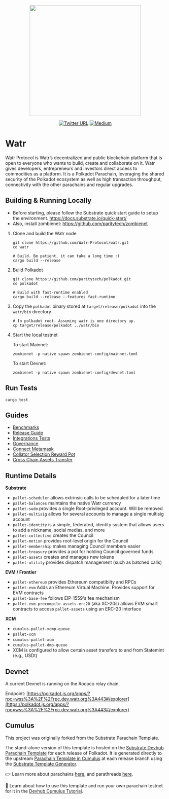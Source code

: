 <p align="center">
	<a href="https://www.watr.org/">
		<img src="https://user-images.githubusercontent.com/23270067/213279777-545afe00-7353-47d8-a6f1-657490e39665.svg" width="350"/>
	</a>
</p>

<div align="center">

[![Twitter URL](https://img.shields.io/twitter/url?style=social&url=https%3A%2F%2Ftwitter.com%WatrProtocol)](https://twitter.com/WatrProtocol)
[![Medium](https://img.shields.io/badge/Medium-gray?logo=medium)](https://medium.com/watr-protocol)

</div>

# Watr
Watr Protocol is Watr’s decentralized and public blockchain platform that is open to everyone who wants to build, create and collaborate on it. Watr gives developers, entrepreneurs and investors direct access to commodities as a platform.
It is a Polkadot Parachain, leveraging the shared security of the Polkadot ecosystem as well as high transaction throughput, connectivity with the other parachains and regular upgrades.

## Building & Running Locally

- Before starting, please follow the Substrate quick start guide to setup the environment. https://docs.substrate.io/quick-start/
- Also, install zombienet: https://github.com/paritytech/zombienet

1. Clone and build the Watr node
	```shell
	git clone https://github.com/Watr-Protocol/watr.git
	cd watr

	# Build. Be patient, it can take a long time :)
	cargo build --release
	```

2. Build Polkadot
	```shell
	git clone https://github.com/paritytech/polkadot.git
	cd polkadot

	# Build with fast-runtime enabled
	cargo build --release --features fast-runtime
	```

3. Copy the `polkadot` binary stored at `target/release/polkadot` into the `watr/bin` directory

	```shell
	# In polkadot root. Assuming watr is one directory up.
	cp target/release/polkadot ../watr/bin
	```

4. Start the local testnet

	To start Mainnet:
	```shell
	zombienet -p native spawn zombienet-config/mainnet.toml
	```

	To start Devnet:
	```shell
	zombienet -p native spawn zombienet-config/devnet.toml
	```

## Run Tests
```shell
cargo test
```

## Guides
- [Benchmarks](docs/benchmarks.md)
- [Release Guide](docs/watr-release-guide.md)
- [Integrations Tests](docs/integration-tests.md)
- [Governance](docs/governance/watr-governance-guide.md)
- [Connect Metamask](docs/connecting-metamask/connecting-metamask.md)
- [Collator Selection Reward Pot](docs/collator-selection-pot.md)
- [Cross Chain Assets Transfer](docs/cross-chain-assets-transfer/cross-chain-assets-transfer.md)
## Runtime Details
**Substrate**
- `pallet-scheduler` allows extrinsic calls to be scheduled for a later time
- `pallet-balances` maintains the native Watr currency
- `pallet-sudo` provides a single Root-privileged account. Will be removed
- `pallet-multisig` allows for several accounts to manage a single multisig account
- `pallet-identity` is a simple, federated, identity system that allows users to add a nickname, social medias, and more
- `pallet-collective` creates the Council
- `pallet-motion` provides root-level origin for the Council
- `pallet-membership` makes managing Council members easier
- `pallet-treasury` provides a pot for holding Council governed funds
- `pallet-assets` creates and manages new tokens
- `pallet-utility` provides dispatch management (such as batched calls)

**EVM / Frontier**
- `pallet-ethereum` provides Ethereum compatibilty and RPCs
- `pallet-evm` Adds an Ethereum Virtual Machine. Provides support for EVM contracts
- `pallet-base-fee` follows EIP-1559's fee mechanism
- `pallet-evm-precompile-assets-erc20` (aka XC-20s) allows EVM smart contracts to access `pallet-assets` using an ERC-20 interface

**XCM**
- `cumulus-pallet-xcmp-queue`
- `pallet-xcm`
- `cumulus-pallet-xcm`
- `cumulus-pallet-dmp-queue`
- XCM is configured to allow certain asset transfers to and from Statemint (e.g., USDt)

## Devnet
A current Devnet is running on the Rococo relay chain.

Endpoint: [https://polkadot.js.org/apps/?rpc=wss%3A%2F%2Frpc.dev.watr.org%3A443#/explorer](https://polkadot.js.org/apps/?rpc=wss%3A%2F%2Frpc.dev.watr.org%3A443#/explorer)

## Cumulus
This project was originally forked from the Substrate Parachain Template.

The stand-alone version of this template is hosted on the
[Substrate Devhub Parachain Template](https://github.com/substrate-developer-hub/substrate-parachain-template/)
for each release of Polkadot. It is generated directly to the upstream
[Parachain Template in Cumulus](https://github.com/paritytech/cumulus/tree/master/parachain-template)
at each release branch using the
[Substrate Template Generator](https://github.com/paritytech/substrate-template-generator/).

👉 Learn more about parachains [here](https://wiki.polkadot.network/docs/learn-parachains), and
parathreads [here](https://wiki.polkadot.network/docs/learn-parathreads).


🧙 Learn about how to use this template and run your own parachain testnet for it in the
[Devhub Cumulus Tutorial](https://docs.substrate.io/tutorials/v3/cumulus/start-relay/).
